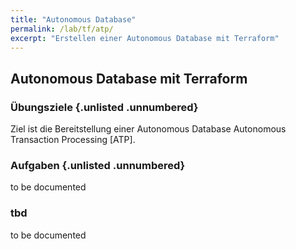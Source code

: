 ```yaml
---
title: "Autonomous Database"
permalink: /lab/tf/atp/
excerpt: "Erstellen einer Autonomous Database mit Terraform"
---
```

<!-- markdownlint-disable MD013 -->
<!-- markdownlint-disable MD025 -->
<!-- markdownlint-disable MD033 -->
<!-- markdownlint-disable MD041 -->
## Autonomous Database mit Terraform

### Übungsziele {.unlisted .unnumbered}

Ziel ist die Bereitstellung einer Autonomous Database Autonomous Transaction Processing [ATP].

### Aufgaben {.unlisted .unnumbered}

to be documented

### tbd

to be documented
